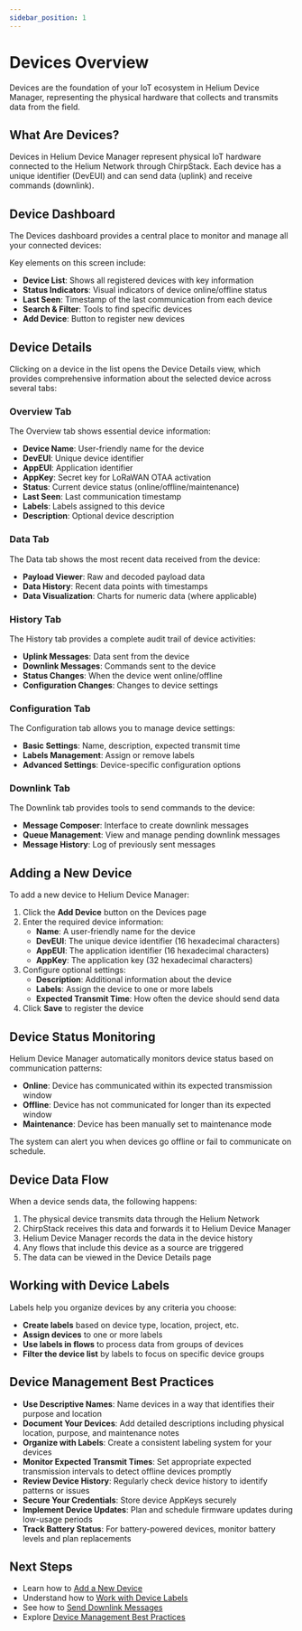 ```yaml
---
sidebar_position: 1
---
```


# Devices Overview

Devices are the foundation of your IoT ecosystem in Helium Device Manager, representing the physical hardware that collects and transmits data from the field.

## What Are Devices?

Devices in Helium Device Manager represent physical IoT hardware connected to the Helium Network through ChirpStack. Each device has a unique identifier (DevEUI) and can send data (uplink) and receive commands (downlink).

## Device Dashboard

The Devices dashboard provides a central place to monitor and manage all your connected devices:

Key elements on this screen include:

- **Device List**: Shows all registered devices with key information
- **Status Indicators**: Visual indicators of device online/offline status
- **Last Seen**: Timestamp of the last communication from each device
- **Search & Filter**: Tools to find specific devices
- **Add Device**: Button to register new devices

## Device Details

Clicking on a device in the list opens the Device Details view, which provides comprehensive information about the selected device across several tabs:

### Overview Tab

The Overview tab shows essential device information:

- **Device Name**: User-friendly name for the device
- **DevEUI**: Unique device identifier
- **AppEUI**: Application identifier
- **AppKey**: Secret key for LoRaWAN OTAA activation
- **Status**: Current device status (online/offline/maintenance)
- **Last Seen**: Last communication timestamp
- **Labels**: Labels assigned to this device
- **Description**: Optional device description

### Data Tab

The Data tab shows the most recent data received from the device:

- **Payload Viewer**: Raw and decoded payload data
- **Data History**: Recent data points with timestamps
- **Data Visualization**: Charts for numeric data (where applicable)

### History Tab

The History tab provides a complete audit trail of device activities:

- **Uplink Messages**: Data sent from the device
- **Downlink Messages**: Commands sent to the device
- **Status Changes**: When the device went online/offline
- **Configuration Changes**: Changes to device settings

### Configuration Tab

The Configuration tab allows you to manage device settings:

- **Basic Settings**: Name, description, expected transmit time
- **Labels Management**: Assign or remove labels
- **Advanced Settings**: Device-specific configuration options

### Downlink Tab

The Downlink tab provides tools to send commands to the device:

- **Message Composer**: Interface to create downlink messages
- **Queue Management**: View and manage pending downlink messages
- **Message History**: Log of previously sent messages

## Adding a New Device

To add a new device to Helium Device Manager:

1. Click the **Add Device** button on the Devices page
2. Enter the required device information:
   - **Name**: A user-friendly name for the device
   - **DevEUI**: The unique device identifier (16 hexadecimal characters)
   - **AppEUI**: The application identifier (16 hexadecimal characters)
   - **AppKey**: The application key (32 hexadecimal characters)
3. Configure optional settings:
   - **Description**: Additional information about the device
   - **Labels**: Assign the device to one or more labels
   - **Expected Transmit Time**: How often the device should send data
4. Click **Save** to register the device

## Device Status Monitoring

Helium Device Manager automatically monitors device status based on communication patterns:

- **Online**: Device has communicated within its expected transmission window
- **Offline**: Device has not communicated for longer than its expected window
- **Maintenance**: Device has been manually set to maintenance mode

The system can alert you when devices go offline or fail to communicate on schedule.

## Device Data Flow

When a device sends data, the following happens:

1. The physical device transmits data through the Helium Network
2. ChirpStack receives this data and forwards it to Helium Device Manager
3. Helium Device Manager records the data in the device history
4. Any flows that include this device as a source are triggered
5. The data can be viewed in the Device Details page

## Working with Device Labels

Labels help you organize devices by any criteria you choose:

- **Create labels** based on device type, location, project, etc.
- **Assign devices** to one or more labels
- **Use labels in flows** to process data from groups of devices
- **Filter the device list** by labels to focus on specific device groups

## Device Management Best Practices

- **Use Descriptive Names**: Name devices in a way that identifies their purpose and location
- **Document Your Devices**: Add detailed descriptions including physical location, purpose, and maintenance notes
- **Organize with Labels**: Create a consistent labeling system for your devices
- **Monitor Expected Transmit Times**: Set appropriate expected transmission intervals to detect offline devices promptly
- **Review Device History**: Regularly check device history to identify patterns or issues
- **Secure Your Credentials**: Store device AppKeys securely
- **Implement Device Updates**: Plan and schedule firmware updates during low-usage periods
- **Track Battery Status**: For battery-powered devices, monitor battery levels and plan replacements

## Next Steps

- Learn how to [Add a New Device](./adding-devices)
- Understand how to [Work with Device Labels](../labels/overview)
- See how to [Send Downlink Messages](./downlink-messages)
- Explore [Device Management Best Practices](./best-practices)
